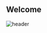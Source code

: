 ## Welcome
![header](https://capsule-render.vercel.app/api?type=Venom&color=auto&height=300&section=header&text=Welcome&fontSize=90)
<!--

![Anurag's GitHub stats](https://github-readme-stats.vercel.app/api?username=HyoJin&show_icons=true&theme=onedark)

[![Hits](https://hits.seeyoufarm.com/api/count/incr/badge.svg?url=https%3A%2F%2Fgithub.com%2FHyoJin112&count_bg=%230058E1&title_bg=%230055A2&icon=&icon_color=%23E7E7E7&title=hits&edge_flat=false)](https://hits.seeyoufarm.com)


Here are some ideas to get you started:

- 🔭 I’m currently working on ...
- 🌱 I’m currently learning ...
- 👯 I’m looking to collaborate on ...
- 🤔 I’m looking for help with ...
- 💬 Ask me about ...
- 📫 How to reach me: ...
- 😄 Pronouns: ...
- ⚡ Fun fact: ...
-->
